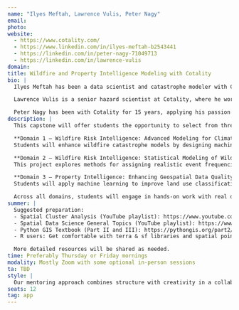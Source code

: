 ```yaml
---
name: "Ilyes Meftah, Lawrence Vulis, Peter Nagy"
email: 
photo:
website:
  - https://www.cotality.com/
  - https://www.linkedin.com/in/ilyes-meftah-b2543441
  - https://linkedin.com/in/peter-nagy-71049713
  - https://linkedin.com/in/lawrence-vulis
domain: 
title: Wildfire and Property Intelligence Modeling with Cotality
bio: |
  Ilyes Meftah has been a data scientist and catastrophe modeler with Cotality for 13 years. With a strong background in mathematics and quantitative finance (holding multiple master's degrees from Paris, France universities), Ilyes has developed risk assessment models for wildfires, hurricanes, and earthquakes throughout his career. Recently, he has been focusing his efforts on quantifying wildfire mitigation measures to help communities located in high-risk areas. He is passionate about solving complex problems and sharing knowledge with others. When not working on catastrophe models, he enjoys hiking around the world with his family.

  Lawrence Vulis is a senior hazard scientist at Cotality, where he works on building physical and AI-based models of natural hazard risk to properties. Prior projects include machine learning-based classification of river delta geometry, satellite-based tracking of arctic lake spatiotemporal dynamics, linking satellite-derived beach dynamics with off-shore wave climate in Southern California, and a geospatial database/platform for machine learning-based permafrost mapping. His educational background is in Civil and Environmental Engineering, with a B.E. from The City College of New York and a Ph.D. from UC Irvine, with an extended internship and brief stint at Los Alamos National Lab. Outside of work he enjoys spending time with his wife and dog on beaches and trails.

  Peter Nagy has been with Cotality for 15 years, applying his passion toward big spatial data problems that occur with parcels, buildings, and geographic data relating to natural hazard risks. Prior experience includes the virtual earth (streetside) team with Microsoft, as well as multiple projects with Vexcel including SRTM processing, feature extraction from radar imagery, visualizations of raster and vector imagery like polarimetric SAR compositions, and building the RAMS Antarctic DEM. He studied at the University of Colorado in Boulder where he still lives, enjoying outdoor activities like hiking and skiing.
description: |
  This capstone will offer students the opportunity to select from three rich domains of applied data science in collaboration with Cotality:

  **Domain 1 — Wildfire Risk Intelligence: Advanced Modeling for Climate Resilience**  
  Students will enhance wildfire catastrophe models by designing machine learning models to simulate fire intensity within wildfire perimeters. Focus is on improving hazard modeling to support insurance pricing, emergency planning, and resilience.

  **Domain 2 — Wildfire Risk Intelligence: Statistical Modeling of Wildfire Frequency**  
  This project explores methods for assigning realistic event frequencies to wildfire footprints, matching historical damage patterns using statistical modeling and machine learning. It will provide exposure to risk quantification, spatial data processing, and policy-relevant analytics.

  **Domain 3 — Property Intelligence: Enhancing Geospatial Data Quality for Risk Assessment**  
  Students will apply machine learning to improve land use classification across county boundaries and enhance data quality in nationwide parcel-level property databases. The goal is to refine features used across catastrophe models and climate analytics platforms.

  Across all domains, students will engage in hands-on work with real datasets, industry tools (Python/R, GIS), and catastrophe modeling techniques. The outputs are intended to directly improve Cotality’s modeling platforms and have measurable real-world impacts.
summer: |
  Suggested preparation:
  - Spatial Cluster Analysis (YouTube playlist): https://www.youtube.com/playlist?list=PLzREt6r1Nenk3L0ndufhYuwdrrfZqdsIA
  - Spatial Data Science General Topics (YouTube playlist): https://www.youtube.com/playlist?list=PLzREt6r1NenmFyTw8v2JZpEE4PZGNi5Ht
  - Python GIS Textbook (Part II and III): https://pythongis.org/part2/index.html
  - R users: Get comfortable with terra & sf libraries and spatial point pattern analysis

  More detailed resources will be shared as needed.
time: Preferably Thursday or Friday mornings
modality: Mostly Zoom with some optional in-person sessions
ta: TBD
style: |
  Our mentoring approach combines structure with creativity in a collaborative environment. Weekly sessions will balance technical guidance with hands-on problem-solving. Students will have opportunities to interact with multiple catastrophe modeling experts at Cotality, gaining exposure to different perspectives and specialized knowledge. We believe learning works best when it's engaging and enjoyable, so we'll incorporate real-world applications and team-based challenges throughout the project. While we'll provide regular guidance and feedback, we value student initiative and will encourage independent exploration of solutions within our project framework. Our goal is to create an experience that's both intellectually stimulating and professionally valuable.
seats: 12
tag: app
---
```

